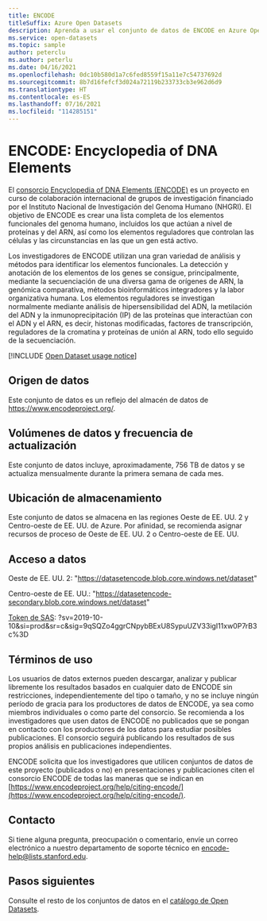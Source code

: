 ```yaml
---
title: ENCODE
titleSuffix: Azure Open Datasets
description: Aprenda a usar el conjunto de datos de ENCODE en Azure Open Datasets.
ms.service: open-datasets
ms.topic: sample
author: peterclu
ms.author: peterlu
ms.date: 04/16/2021
ms.openlocfilehash: 0dc10b580d1a7c6fed8559f15a11e7c54737692d
ms.sourcegitcommit: 8b7d16fefcf3d024a72119b233733cb3e962d6d9
ms.translationtype: HT
ms.contentlocale: es-ES
ms.lasthandoff: 07/16/2021
ms.locfileid: "114285151"
---
```

# <a name="encode-encyclopedia-of-dna-elements"></a>ENCODE: Encyclopedia of DNA Elements

El [consorcio Encyclopedia of DNA Elements (ENCODE)](https://www.encodeproject.org/help/project-overview/) es un proyecto en curso de colaboración internacional de grupos de investigación financiado por el Instituto Nacional de Investigación del Genoma Humano (NHGRI). El objetivo de ENCODE es crear una lista completa de los elementos funcionales del genoma humano, incluidos los que actúan a nivel de proteínas y del ARN, así como los elementos reguladores que controlan las células y las circunstancias en las que un gen está activo.

Los investigadores de ENCODE utilizan una gran variedad de análisis y métodos para identificar los elementos funcionales. La detección y anotación de los elementos de los genes se consigue, principalmente, mediante la secuenciación de una diversa gama de orígenes de ARN, la genómica comparativa, métodos bioinformáticos integradores y la labor organizativa humana. Los elementos reguladores se investigan normalmente mediante análisis de hipersensibilidad del ADN, la metilación del ADN y la inmunoprecipitación (IP) de las proteínas que interactúan con el ADN y el ARN, es decir, histonas modificadas, factores de transcripción, reguladores de la cromatina y proteínas de unión al ARN, todo ello seguido de la secuenciación.

[!INCLUDE [Open Dataset usage notice](../../includes/open-datasets-usage-note.md)]

## <a name="data-source"></a>Origen de datos

Este conjunto de datos es un reflejo del almacén de datos de https://www.encodeproject.org/.

## <a name="data-volumes-and-update-frequency"></a>Volúmenes de datos y frecuencia de actualización

Este conjunto de datos incluye, aproximadamente, 756 TB de datos y se actualiza mensualmente durante la primera semana de cada mes.

## <a name="storage-location"></a>Ubicación de almacenamiento

Este conjunto de datos se almacena en las regiones Oeste de EE. UU. 2 y Centro-oeste de EE. UU. de Azure. Por afinidad, se recomienda asignar recursos de proceso de Oeste de EE. UU. 2 o Centro-oeste de EE. UU.

## <a name="data-access"></a>Acceso a datos

Oeste de EE. UU. 2: "https://datasetencode.blob.core.windows.net/dataset"

Centro-oeste de EE. UU.: "https://datasetencode-secondary.blob.core.windows.net/dataset"

[Token de SAS](../storage/common/storage-sas-overview.md): ?sv=2019-10-10&si=prod&sr=c&sig=9qSQZo4ggrCNpybBExU8SypuUZV33igI11xw0P7rB3c%3D

## <a name="use-terms"></a>Términos de uso

Los usuarios de datos externos pueden descargar, analizar y publicar libremente los resultados basados en cualquier dato de ENCODE sin restricciones, independientemente del tipo o tamaño, y no se incluye ningún período de gracia para los productores de datos de ENCODE, ya sea como miembros individuales o como parte del consorcio. Se recomienda a los investigadores que usen datos de ENCODE no publicados que se pongan en contacto con los productores de los datos para estudiar posibles publicaciones. El consorcio seguirá publicando los resultados de sus propios análisis en publicaciones independientes.

ENCODE solicita que los investigadores que utilicen conjuntos de datos de este proyecto (publicados o no) en presentaciones y publicaciones citen el consorcio ENCODE de todas las maneras que se indican en [https://www.encodeproject.org/help/citing-encode/](https://www.encodeproject.org/help/citing-encode/).

## <a name="contact"></a>Contacto

Si tiene alguna pregunta, preocupación o comentario, envíe un correo electrónico a nuestro departamento de soporte técnico en encode-help@lists.stanford.edu.

## <a name="next-steps"></a>Pasos siguientes

Consulte el resto de los conjuntos de datos en el [catálogo de Open Datasets](dataset-catalog.md).